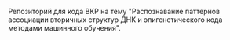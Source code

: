 Репозиторий для кода ВКР на тему "Распознавание паттернов ассоциации вторичных структур ДНК и эпигенетического кода методами машинного обучения".
